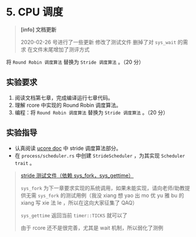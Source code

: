 # 5. CPU 调度

> **[info] 文档更新**
>
> 2020-02-26 号进行了一些更新
> 修改了测试文件
> 删掉了对 `sys_wait` 的需求
> 在文件末尾增加了测评方式

将 `Round Robin 调度算法` 替换为 `Stride 调度算法` 。（20 分）

## 实验要求

1. 阅读文档第七章，完成编译运行七章代码。
2. 理解 rcore 中实现的 Round Robin 调度算法。
3. 编程：将 `Round Robin 调度算法` 替换为 `Stride 调度算法` 。（20 分）

## 实验指导

- 认真阅读 [ucore doc](https://learningos.github.io/ucore_os_webdocs/lab6/lab6_3_6_1_basic_method.html) 中 stride 调度算法部分。
- 在 `process/scheduler.rs` 中创建 `StrideScheduler` ，为其实现 `Scheduler trait` 。

> [stride 测试文件（依赖 sys_fork，sys_gettime）](https://github.com/rcore-os/rCore_tutorial/blob/master/test/usr/stride_test.rs)
>
> `sys_fork` 为下一章要求实现的系统调用，如果未能实现，请向老师/助教提供无需 `sys_fork` 的测试用例（我没 xiang 想 yao 出 mo 优 yu 雅 bu 的 xiang 写 xie 法 le ，所以在这向大家征集了 QAQ）
>
> `sys_gettime` 返回当前 `timer::TICKS` 就可以了
>
> 由于 rcore 还不是很完善，尤其是 wait 机制，所以弱化了测例
